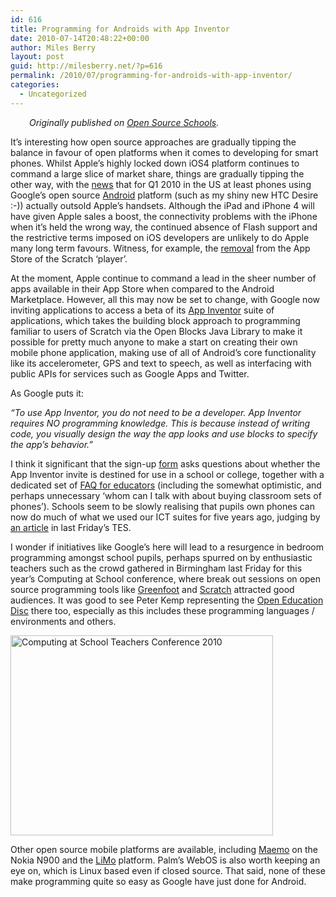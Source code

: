 ```yaml
---
id: 616
title: Programming for Androids with App Inventor
date: 2010-07-14T20:48:22+00:00
author: Miles Berry
layout: post
guid: http://milesberry.net/?p=616
permalink: /2010/07/programming-for-androids-with-app-inventor/
categories:
  - Uncategorized
---
```

<p style="padding-left: 30px;">
  <em>Originally published on <a href="http://opensourceschools.org.uk/programming-androids-app-inventor.html">Open Source Schools</a>.</em>
</p>

<img src="http://appinventor.googlelabs.com/static/images/appinventor_logo.gif" alt="" align="left" />It&#8217;s interesting how open source approaches are gradually tipping the balance in favour of open platforms when it comes to developing for smart phones. Whilst Apple&#8217;s highly locked down iOS4 platform continues to command a large slice of market share, things are gradually tipping the other way, with the [news](http://www.osnews.com/story/23272/Android_Outsells_iPhone_in_the_US) that for Q1 2010 in the US at least phones using Google&#8217;s open source [Android](http://source.android.com/) platform (such as my shiny new HTC Desire :-)) actually outsold Apple&#8217;s handsets. Although the iPad and iPhone 4 will have given Apple sales a boost, the connectivity problems with the iPhone when it&#8217;s held the wrong way, the continued absence of Flash support and the restrictive terms imposed on iOS developers are unlikely to do Apple many long term favours. Witness, for example, the [removal](http://scratch.mit.edu/forums/viewtopic.php?pid=367528) from the App Store of the Scratch &#8216;player&#8217;.

At the moment, Apple continue to command a lead in the sheer number of apps available in their App Store when compared to the Android Marketplace. However, all this may now be set to change, with Google now inviting applications to access a beta of its [App Inventor](http://appinventor.googlelabs.com/about/) suite of applications, which takes the building block approach to programming familiar to users of Scratch via the Open Blocks Java Library to make it possible for pretty much anyone to make a start on creating their own mobile phone application, making use of all of Android&#8217;s core functionality like its accelerometer, GPS and text to speech, as well as interfacing with public APIs for services such as Google Apps and Twitter.
  
<!--more-->


  
As Google puts it:

<p class="rteindent1">
  <em>&#8220;To use App Inventor, you do not need to be a developer. App Inventor requires NO programming knowledge. This is because instead of writing code, you visually design the way the app looks and use blocks to specify the app&#8217;s behavior.&#8221;</em>
</p>

<p class="rtecenter">
</p>

I think it significant that the sign-up [form](https://services.google.com/fb/forms/appinventorinterest/) asks questions about whether the App Inventor invite is destined for use in a school or college, together with a dedicated set of [FAQ for educators](http://appinventor.googlelabs.com/about/educators.html) (including the somewhat optimistic, and perhaps unnecessary &#8216;whom can I talk with about buying classroom sets of phones&#8217;). Schools seem to be slowly realising that pupils own phones can now do much of what we used our ICT suites for five years ago, judging by [an article](http://www.tes.co.uk/article.aspx?storycode=6049830) in last Friday&#8217;s TES.

I wonder if initiatives like Google&#8217;s here will lead to a resurgence in bedroom programming amongst school pupils, perhaps spurred on by enthusiastic teachers such as the crowd gathered in Birmingham last Friday for this year&#8217;s Computing at School conference, where break out sessions on open source programming tools like [Greenfoot](http://www.greenfoot.org/) and [Scratch](http://scratch.mit.edu) attracted good audiences. It was good to see Peter Kemp representing the [Open Education Disc](http://www.theopendisc.com/education/) there too, especially as this includes these programming languages / environments and others.

<p class="rtecenter">
  <img src="http://opensourceschools.org.uk/files/cas.jpg" alt="Computing at School Teachers Conference 2010" width="420" height="320" />
</p>

Other open source mobile platforms are available, including [Maemo](http://maemo.org/) on the Nokia N900 and the [LiMo](http://en.wikipedia.org/wiki/LiMo_Foundation) platform. Palm&#8217;s WebOS is also worth keeping an eye on, which is Linux based even if closed source. That said, none of these make programming quite so easy as Google have just done for Android.